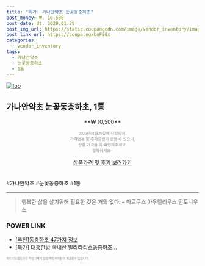 ```yaml
--- 
title: "특가! 가나안약초 눈꽃동충하초" 
post_money: ₩. 10,500 
post_date: dt. 2020.01.29 
post_img_url: https://static.coupangcdn.com/image/vendor_inventory/images/2017/05/10/13/8/b6444263-bbad-4c24-b052-303e4ca6ddca.jpg 
post_link_url: https://coupa.ng/bnFE0x 
categories: 
  - vendor_inventory 
tags: 
  - 가나안약초 
  - 눈꽃동충하초 
  - 1통 
--- 
```

[![foo](https://static.coupangcdn.com/image/vendor_inventory/images/2017/05/10/13/8/b6444263-bbad-4c24-b052-303e4ca6ddca.jpg)](https://coupa.ng/bnFE0x) 

## 가나안약초 눈꽃동충하초, 1통 
<p style="text-align: center;">**₩ 10,500**</p> 
<p style="text-align: center;"><span style="color: #898c8f; font-family: Georgia,Times,serif; font-size: 0.75em;">2020년01월29일에 작성되어, <br>가격변동 및 추가할인이 있을 수 있으니,<br> 상품 가격을 꼭!확인해주세요.<br>행복하세요~</span> 
</p>	 
<div markdown="0" style="text-align: center;"><a href="https://coupa.ng/bnFE0x" class="btn btn--success">상품가격 및 후기 보러가기</a></div> 
<br><br> 
  #가나안약초 #눈꽃동충하초 #1통 
<hr> 

> 행복한 삶을 살기위해 필요한 것은 거의 없다. – 마르쿠스 아우렐리우스 안토니우스 


### POWER LINK

* <a href="https://blog.naver.com/fasyy4321/221789147237" target="_blank">[추천]동충하초 47가지 정보</a>
* <a href="https://blog.naver.com/santokki14/221790629230" target="_blank">[특가] 대흥한방 국내산 밀리타리스동충하초...</a>

<span style="color: #898c8f; font-family: Georgia,Times,serif; font-size: 0.55em;">파트너스활동으로 작성자에게 일정액의 커미션이 제공될수 있습니다.</span> 
